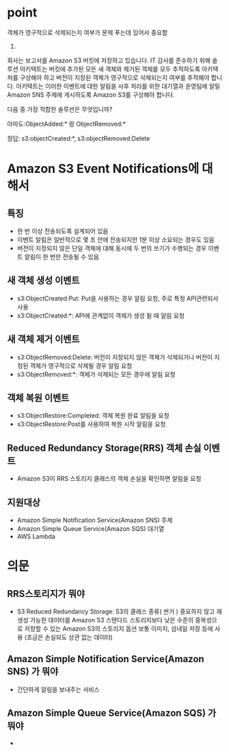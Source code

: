 # point
객체가 영구적으로 삭제되는지 여부가 문제 푸는데 있어서 중요함


1.
회사는 보고서를 Amazon S3 버킷에 저장하고 있습니다. IT 감사를 준수하기 위해 솔루션 아키텍트는 버킷에 추가된 모든 새 객체와 제거된 객체를 모두 추적하도록 아키텍처를 구성해야 하고 버전이 지정된 객체가 영구적으로 삭제되는지 여부를 추적해야 합니다. 아키텍트는 이러한 이벤트에 대한 알림을 사후 처리를 위한 대기열과 운영팀에 알릴 Amazon SNS 주제에 게시하도록 Amazon S3를 구성해야 합니다.

다음 중 가장 적합한 솔루션은 무엇입니까?

아마도:ObjectAdded:* 랑 ObjectRemoved:*

정답: s3:objectCreated:*, s3:objectRemoved:Delete


# Amazon S3 Event Notifications에 대해서

## 특징
- 한 번 이상 전송되도록 설계되어 있음
- 이벤트 알림은 일반적으로 몇 초 안에 전송되지만 1분 이상 소요되는 경우도 있음
- 버전이 지정되지 않은 단일 객체에 대해 동시에 두 번의 쓰기가 수행되는 경우 이벤트 알림이 한 번만 전송될 수 있음

## 새 객체 생성 이벤트
- s3:ObjectCreated:Put: Put을 사용하는 경우 알림 요청, 주로 특정 API관련되서 사용
- s3:ObjectCreated:*: API에 관계없이 객체가 생성 될 때 알림 요청

## 새 객체 제거 이벤트
- s3:ObjectRemoved:Delete: 버전이 지정되지 않은 객체가 삭제되거나 버전이 지정된 객체가 영구적으로 삭제될 경우 알림 요청
- s3:ObjectRemoved:*: 객체가 삭제되는 모든 경우에 알림 요청

## 객체 복원 이벤트
- s3:ObjectRestore:Completed:  객체 복원 완료 알림을 요청
- s3:ObjectRestore:Post를 사용하여 복원 시작 알림을 요청

## Reduced Redundancy Storage(RRS) 객체 손실 이벤트
- Amazon S3이 RRS 스토리지 클래스의 객체 손실을 확인하면 알림을 요청

## 지원대상 
- Amazon Simple Notification Service(Amazon SNS) 주제
- Amazon Simple Queue Service(Amazon SQS) 대기열
-  AWS Lambda



# 의문
## RRS스토리지가 뭐야
- S3 Reduced Redundancy Storage: S3의 클래스 종류( 싼거 )
중요하지 않고 재생성 가능한 데이터를 Amazon S3 스탠다드 스토리지보다 낮은 수준의 중복성으로 저장할 수 있는 Amazon S3의 스토리지 옵션
보통 이미지, 섬네일 저장 등에 사용 (조금은 손실되도 상관 없는 데이터)

## Amazon Simple Notification Service(Amazon SNS) 가 뭐야
- 간단하게 알림을 보내주는 서비스 

## Amazon Simple Queue Service(Amazon SQS) 가 뭐야
- 